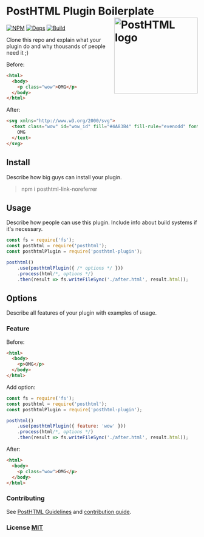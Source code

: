 # PostHTML Plugin Boilerplate <img align="right" width="220" height="200" title="PostHTML logo" src="http://posthtml.github.io/posthtml/logo.svg">

[![NPM][npm]][npm-url]
[![Deps][deps]][deps-url]
[![Build][build]][build-badge]

Clone this repo and explain what your plugin do and why thousands of people need it ;)

Before:
``` html
<html>
  <body>
    <p class="wow">OMG</p>
  </body>
</html>
```

After:
``` html
<svg xmlns="http://www.w3.org/2000/svg">
  <text class="wow" id="wow_id" fill="#4A83B4" fill-rule="evenodd" font-family="Verdana">
    OMG
  </text>
</svg>
```

## Install

Describe how big guys can install your plugin.

> npm i posthtml-link-noreferrer

## Usage

Describe how people can use this plugin. Include info about build systems if it's
necessary.

``` js
const fs = require('fs');
const posthtml = require('posthtml');
const posthtmlPlugin = require('posthtml-plugin');

posthtml()
    .use(posthtmlPlugin({ /* options */ }))
    .process(html/*, options */)
    .then(result => fs.writeFileSync('./after.html', result.html));
```

## Options

Describe all features of your plugin with examples of usage.

### Feature
Before:
``` html
<html>
  <body>
    <p>OMG</p>
  </body>
</html>
```
Add option:
``` js
const fs = require('fs');
const posthtml = require('posthtml');
const posthtmlPlugin = require('posthtml-plugin');

posthtml()
    .use(posthtmlPlugin({ feature: 'wow' }))
    .process(html/*, options */)
    .then(result => fs.writeFileSync('./after.html', result.html));
```
After:
``` html
<html>
  <body>
    <p class="wow">OMG</p>
  </body>
</html>
```

### Contributing

See [PostHTML Guidelines](https://github.com/posthtml/posthtml/tree/master/docs) and [contribution guide](CONTRIBUTING.md).

### License [MIT](LICENSE)

[npm]: https://img.shields.io/npm/v/posthtml.svg
[npm-url]: https://npmjs.com/package/posthtml-link-noreferrer

[deps]: https://david-dm.org/posthtml/posthtml.svg
[deps-url]: https://david-dm.org/webistomin/posthtml-link-noreferrer

[style]: https://img.shields.io/badge/code%20style-standard-yellow.svg
[style-url]: http://standardjs.com/

[build]: https://travis-ci.org/webistomin/posthtml-link-noreferrer.svg?branch=master
[build-badge]: https://travis-ci.org/webistomin/posthtml-link-noreferrer?branch=master
